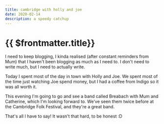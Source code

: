 ```yaml
---
title: cambridge with holly and joe
date: 2020-02-14
description: a speedy catchup
---
```

# {{ $frontmatter.title}}
I need to keep blogging, I kinda realised (after constant reminders from Mum) that I haven't been blogging as much as I need to. I don't need to write much, but I need to actually write.

Today I spent most of the day in town with Holly and Joe. We spent most of the time just watching Joe spend money, but I had a coffee from Indigo so it was all worth it.

This evening I'm going to go and see a band called Breabach with Mum and Catherine, which I'm looking forward to. We've seen them twice before at the Cambridge Folk Festival, and they're a great band.

That's all I have to say! It wasn't that hard, to be honest :D
